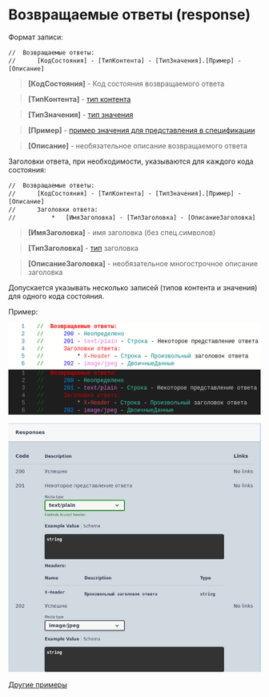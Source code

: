 # Возвращаемые ответы (response)

Формат записи:
```
//  Возвращаемые ответы:
//      [КодСостояния] - [ТипКонтента] - [ТипЗначения].[Пример] - [Описание]
```
> **[КодСостояния]** - Код состояния возвращаемого ответа

> **[ТипКонтента]** - [тип контента](../Типы/types/Типы%20контента.md)

> **[ТипЗначения]** - [тип значения](../Типы/README.md) 

> **[Пример]** - [пример значения для представления в спецификации](../Типы/types/Примеры.md)

> **[Описание]** - необязательное описание возвращаемого ответа

Заголовки ответа, при необходимости, указываются для каждого кода состояния:
```
//  Возвращаемые ответы:
//      [КодСостояния] - [ТипКонтента] - [ТипЗначения].[Пример] - [Описание]
//      Заголовки ответа:
//          *   [ИмяЗаголовка] - [ТипЗаголовка] - [ОписаниеЗаголовка]  
```

> **[ИмяЗаголовка]** - имя заголовка (без спец.символов)

> **[ТипЗаголовка]** - [тип](../Типы/README.md) заголовка

> **[ОписаниеЗаголовка]** - необязательное многострочное описание заголовка

Допускается указывать несколько записей (типов контента и значения) для одного кода состояния.

Пример:

![response_code](./images/response_light.png#gh-light-mode-only) ![response_code](./images/response_dark.png#gh-dark-mode-only)

![response_example](./images/response_example.png)

[Другие примеры](../../examples/EDT/src/HTTPServices/Responses/Module.bsl)
